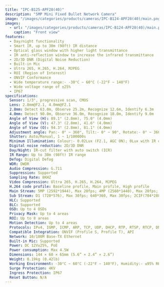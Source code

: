 ```yaml
---
title: "IPC-B125-APF28(40)"
description: "5MP Mini Fixed Bullet Network Camera"
image: "/images/categories/products/cameras/IPC-B124-APF28(40)/main.png"
images:
  - url: "/images/categories/products/cameras/IPC-B124-APF28(40)/main.png"
    caption: "Front view"
features:
  - Day/night functionality
  - Smart IR, up to 30m (98ft) IR distance
  - Optical glass window with higher light transmittance
  - IR anti-reflection window to increase the infrared transmittance
  - 2D/3D DNR (Digital Noise Reduction)
  - Built-in Mic
  - Ultra 265, H.265, H.264, MJPEG
  - ROI (Region of Interest)
  - ONVIF Conformance
  - Wide temperature range:- -30°C ~ 60°C (-22°F ~ 140°F)
  - Wide voltage range of ±25%
  - IP67
specifications:
  Sensor: 1/3", progressive scan, CMOS
  Lens: 2.8mm@F2.1, 4.0mm@F2.1
  2.8mm: Detect 63.0m, Observe 25.2m, Recognize 12.6m, Identify 6.3m
  4.0mm: Detect 90.0m, Observe 36.0m, Recognize 18.0m, Identify 9.0m
  Angle of View (H): 89.1° (2.8mm), 75.0° (4.0mm)
  Angle of View (V): 47.3° (2.8mm), 41.6° (4.0mm)
  Angle of View (O): 94.3° (2.8mm), 81.1° (4.0mm)
  Adjustment angle: Pan:- 0° ~ 360°, Tilt:- 0° ~ 90°, Rotate:- 0° ~ 360°
  Shutter: Auto/Manual, 1 ~ 1/100000s
  Minimum Illumination: Colour:- 0.02Lux (F2.1, AGC ON); 0Lux with IR on
  Digital noise reduction: 2D/3D DNR
  Day/Night: IR-cut filter with auto switch (ICR)
  IR Range: Up to 30m (98ft) IR range
  Defog: Digital Defog
  WDR: DWDR
  Audio Compression: G.711
  Suppression: Supported
  Sampling Rate: 8KHZ
  Video Compression: Ultra 265, H.265, H.264, MJPEG
  H.264 code profile: Baseline profile, Main profile, High profile
  Main Stream: 5MP (2592*1944), Max 20fps; 4MP (2560*1440), Max 20fps; 3MP (2304*1296), Max 20fps; 1080P (1920*1080), Max 30fps; 720P (1280*720), Max 30fps; D1 (720*576), Max 30fps;
  Sub Stream: D1 (720*576), Max 30fps; 640*360, Max 30fps; 2CIF(704*288), Max 30fps; CIF(352*288), Max 30fps;
  HLC: Supported
  BLC: Supported
  OSD: Up to 4 OSDs
  Privacy Mask: Up to 4 areas
  ROI: Up to 8 areas
  Motion Detection: Up to 4 areas
  Protocols: IPv4, IGMP, ICMP, ARP, TCP, UDP, DHCP, RTP, RTSP, RTCP, DNS, DDNS, NTP, FTP, UPnP, HTTP, HTTPS, SMTP, SSL, QoS, RTMP
  Compatible Integration: ONVIF (Profile S, Profile T), API
  Network: 10/100M Base-TX Ethernet
  Built-in Mic: Supported
  Power: DC 12V±25%, PoE
  Power consumption: Max 4.5W
  Dimensions: 144 × 60 × 65mm (5.6” × 2.4” × 2.6”)
  Weight: 0.19kg (0.42lb)
  Working Environment: -30°C ~ 60°C (-22°F ~ 140°F), Humidity:- ≤95% RH (non-condensing)
  Surge Protection: 4KV
  Ingress Protection: IP67
  Reset Button: N/A
---
```


